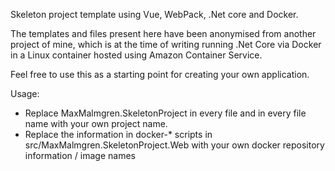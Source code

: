 Skeleton project template using Vue, WebPack, .Net core and Docker.

The templates and files present here have been anonymised from another project of mine, which is at the time of writing running .Net Core via Docker in a Linux container hosted using Amazon Container Service.

Feel free to use this as a starting point for creating your own application.

Usage:
* Replace MaxMalmgren.SkeletonProject in every file and in every file name with your own project name.
* Replace the information in docker-* scripts in src/MaxMalmgren.SkeletonProject.Web with your own docker repository information / image names